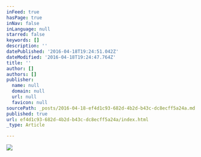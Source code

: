 ```yaml
---
inFeed: true
hasPage: true
inNav: false
inLanguage: null
starred: false
keywords: []
description: ''
datePublished: '2016-04-18T19:24:51.042Z'
dateModified: '2016-04-18T19:24:47.764Z'
title: ''
author: []
authors: []
publisher:
  name: null
  domain: null
  url: null
  favicon: null
sourcePath: _posts/2016-04-18-ef4d1c93-682d-4b2d-b43c-dc8ecff5a24a.md
published: true
url: ef4d1c93-682d-4b2d-b43c-dc8ecff5a24a/index.html
_type: Article

---
```

![](https://the-grid-user-content.s3-us-west-2.amazonaws.com/6d50cf32-0c8e-463a-8045-735adb420ada.jpg)